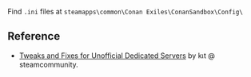 
Find `.ini` files at `steamapps\common\Conan Exiles\ConanSandbox\Config\`

## Reference

- [Tweaks and Fixes for Unofficial Dedicated Servers](https://steamcommunity.com/sharedfiles/filedetails/?id=2130895654) by kเt @ steamcommunity.
